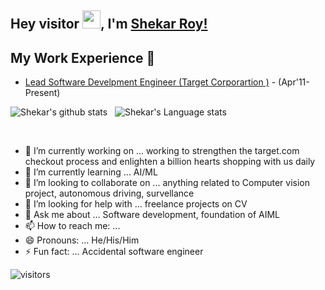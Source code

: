 ## Hey visitor <img src="https://github.com/TheDudeThatCode/TheDudeThatCode/blob/master/Assets/Hi.gif" width="29px">, I'm [Shekar Roy!](https://www.linkedin.com/in/shekarroy87/) 


## My Work Experience 🙌
- [Lead Software Develpment Engineer (Target Corporartion )](https://www.target.com/) - (Apr'11-Present)


![Shekar's github stats](https://github-readme-stats.vercel.app/api?username=shekarroy15&show_icons=true&hide_border=true)&nbsp;&nbsp;
![Shekar's Language stats](https://github-readme-stats-eight-theta.vercel.app/api/top-langs/?username=shekarroy15&layout=compact&langs_count=8&hide_border=true)


<br />

- 🔭 I’m currently working on ... working to strengthen the target.com checkout process and enlighten a billion hearts shopping with us daily
- 🌱 I’m currently learning ... AI/ML
- 👯 I’m looking to collaborate on ... anything related to Computer vision project, autonomous driving, survellance 
- 🤔 I’m looking for help with ... freelance projects on CV
- 💬 Ask me about ... Software development, foundation of AIML
- 📫 How to reach me: ... 
- 😄 Pronouns: ... He/His/Him
- ⚡ Fun fact: ... Accidental software engineer

![visitors](https://visitor-badge.laobi.icu/badge?page_id=shekarroy15.shekarroy15)

<br/>
